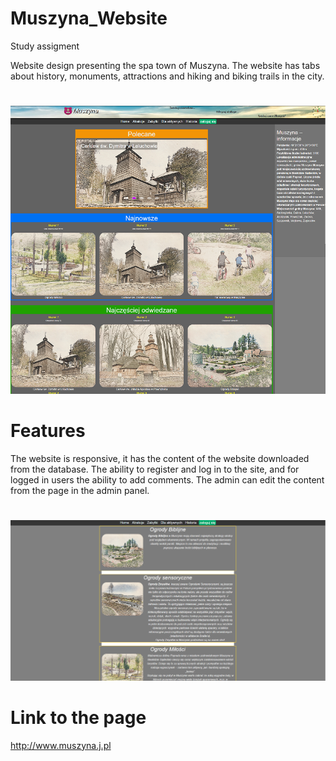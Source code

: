 # Muszyna_Website
Study assigment

Website design presenting the spa town of Muszyna. The website has tabs about history, monuments, attractions and hiking and biking trails in the city.
#
![alt text](https://github.com/hadala-p/Muszyna_Website/blob/main/img/Main_page.png?raw=true)

# Features
The website is responsive, it has the content of the website downloaded from the database. The ability to register and log in to the site, and for logged in users the ability to add comments. The admin can edit the content from the page in the admin panel.
#
![alt text](https://github.com/hadala-p/Muszyna_Website/blob/main/img/Categories.png?raw=true)
#
# Link to the page
http://www.muszyna.j.pl
